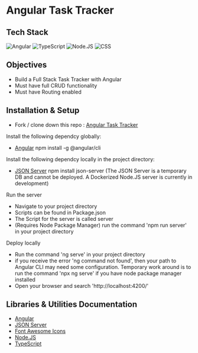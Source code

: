 # Angular Task Tracker

## Tech Stack

![Angular](https://img.shields.io/badge/angular-%23DD0031.svg?style=for-the-badge&logo=angular&logoColor=white)
![TypeScript](https://img.shields.io/badge/typescript-%23007ACC.svg?style=for-the-badge&logo=typescript&logoColor=white)
![Node.JS](https://img.shields.io/badge/node.js-6DA55F?style=for-the-badge&logo=node.js&logoColor=white)
![CSS](https://camo.githubusercontent.com/e6b67b27998fca3bccf4c0ee479fc8f9de09d91f389cccfbe6cb1e29c10cfbd7/68747470733a2f2f696d672e736869656c64732e696f2f62616467652f637373332d2532333135373242362e7376673f7374796c653d666f722d7468652d6261646765266c6f676f3d63737333266c6f676f436f6c6f723d7768697465)


## Objectives 

- Build a Full Stack Task Tracker with Angular
- Must have full CRUD functionality
- Must have Routing enabled


## Installation & Setup

- Fork / clone down this repo : [Angular Task Tracker](https://github.com/snsolomar/taskTrackerAngular.git)

Install the following dependcy globally: 
- [Angular](https://angular.io/guide/setup-local)
  npm install -g @angular/cli

Install the following dependcy locally in the project directory: 
- [JSON Server]([https://angular.io/guide/setup-local](https://www.npmjs.com/package/json-server#getting-started))
  npm install json-server
  (The JSON Server is a temporary DB and cannot be deployed. A Dockerized Node.JS server is currently in development)

Run the server
- Navigate to your project directory
- Scripts can be found in Package.json
- The Script for the server is called server
- (Requires Node Package Manager) run the command 'npm run server' in your project directory

Deploy locally
- Run the command 'ng serve' in your project directory
- if you receive the error 'ng command not found', then your path to Angular CLI may need some configuration. Temporary work around is to run the command 'npx ng serve' if you have node package manager installed
- Open your browser and search 'http://localhost:4200/'


  
## Libraries & Utilities Documentation

- [Angular](https://angular.io/docs) 
- [JSON Server](https://www.npmjs.com/package/json-server#getting-started)
- [Font Awesome Icons](https://fontawesome.com/docs)
- [Node.JS](https://nodejs.org/en/docs)
- [TypeScript](https://www.typescriptlang.org/docs/)
